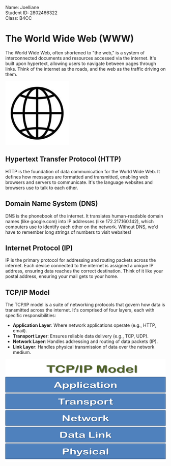 Name: Joelliane   
Student ID: 2802466322   
Class: B4CC   

# The World Wide Web (WWW)

The World Wide Web, often shortened to "the web," is a system of interconnected documents and resources accessed via the internet. It's built upon hypertext, allowing users to navigate between pages through links. Think of the internet as the roads, and the web as the traffic driving on them.


![WWW Logo](www.jpg)

## Hypertext Transfer Protocol (HTTP)

HTTP is the foundation of data communication for the World Wide Web. It defines how messages are formatted and transmitted, enabling web browsers and servers to communicate. It's the language websites and browsers use to talk to each other.

## Domain Name System (DNS)

DNS is the phonebook of the internet. It translates human-readable domain names (like google.com) into IP addresses (like 172.217.160.142), which computers use to identify each other on the network. Without DNS, we'd have to remember long strings of numbers to visit websites!

## Internet Protocol (IP)

IP is the primary protocol for addressing and routing packets across the internet. Each device connected to the internet is assigned a unique IP address, ensuring data reaches the correct destination. Think of it like your postal address, ensuring your mail gets to your home.

## TCP/IP Model

The TCP/IP model is a suite of networking protocols that govern how data is transmitted across the internet. It's comprised of four layers, each with specific responsibilities:

- **Application Layer**: Where network applications operate (e.g., HTTP, email).
- **Transport Layer**: Ensures reliable data delivery (e.g., TCP, UDP).
- **Network Layer**: Handles addressing and routing of data packets (IP).
- **Link Layer**: Handles physical transmission of data over the network medium.

![TCP/IP Model](tcp_ip_model.png)
